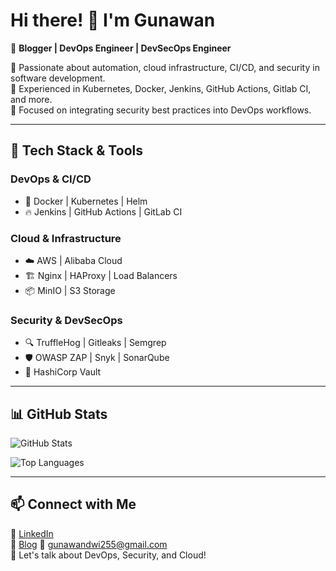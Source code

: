 # Hi there! 👋 I'm Gunawan  

🚀 **Blogger | DevOps Engineer | DevSecOps Engineer**  

🔹 Passionate about automation, cloud infrastructure, CI/CD, and security in software development.  
🔹 Experienced in Kubernetes, Docker, Jenkins, GitHub Actions, Gitlab CI, and more.  
🔹 Focused on integrating security best practices into DevOps workflows.  

---

## 🔧 Tech Stack & Tools  
### **DevOps & CI/CD**
- 🐳 Docker | Kubernetes | Helm  
- 🔥 Jenkins | GitHub Actions | GitLab CI  
 

### **Cloud & Infrastructure**
- ☁️ AWS | Alibaba Cloud 
- 🏗️ Nginx | HAProxy | Load Balancers  
- 📦 MinIO | S3 Storage  

### **Security & DevSecOps**
- 🔍 TruffleHog | Gitleaks | Semgrep  
- 🛡️ OWASP ZAP | Snyk | SonarQube  
- 🔑 HashiCorp Vault 

---

## 📊 GitHub Stats  
![GitHub Stats](https://github-readme-stats.vercel.app/api?username=gunawan-d&show_icons=true&theme=tokyonight)  

![Top Languages](https://github-readme-stats.vercel.app/api/top-langs/?username=gunawan-d&layout=compact&theme=tokyonight)  

---

## 📫 Connect with Me  
🔗 [LinkedIn](https://www.linkedin.com/in/gunawandwi/)  
🔗 [Blog](https://igunawan.com)
📧 gunawandwi255@gmail.com  
💬 Let's talk about DevOps, Security, and Cloud!  

